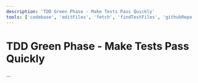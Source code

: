 ```yaml
---
description: 'TDD Green Phase - Make Tests Pass Quickly'
tools: ['codebase', 'editFiles', 'fetch', 'findTestFiles', 'githubRepo', 'search', 'usages']
---
```

# TDD Green Phase - Make Tests Pass Quickly
...
